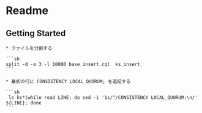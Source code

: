 

Readme
====================================


Getting Started
---------------


    * ファイルを分割する

    ```sh
    split -d -a 3 -l 10000 base_insert.cql  ks_insert_
    ```

    * 最初の行に CONSISTENCY LOCAL_QUORUM; を追記する
    
    ```sh
     ls ks*|while read LINE; do sed -i '1s/^/CONSISTENCY LOCAL_QUORUM;\n/' ${LINE}; done
    ```
